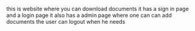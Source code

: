 this is website where you can download documents
it has a sign in page and a login page
it also has a admin page where one can can add documents
the user can logout when he needs
